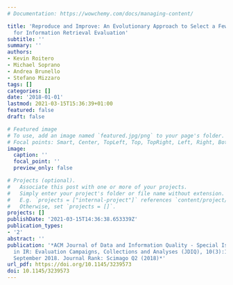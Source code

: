 ```yaml
---
# Documentation: https://wowchemy.com/docs/managing-content/

title: 'Reproduce and Improve: An Evolutionary Approach to Select a Few Good Topics
  for Information Retrieval Evaluation'
subtitle: ''
summary: ''
authors:
- Kevin Roitero
- Michael Soprano
- Andrea Brunello
- Stefano Mizzaro
tags: []
categories: []
date: '2018-01-01'
lastmod: 2021-03-15T15:36:39+01:00
featured: false
draft: false

# Featured image
# To use, add an image named `featured.jpg/png` to your page's folder.
# Focal points: Smart, Center, TopLeft, Top, TopRight, Left, Right, BottomLeft, Bottom, BottomRight.
image:
  caption: ''
  focal_point: ''
  preview_only: false

# Projects (optional).
#   Associate this post with one or more of your projects.
#   Simply enter your project's folder or file name without extension.
#   E.g. `projects = ["internal-project"]` references `content/project/deep-learning/index.md`.
#   Otherwise, set `projects = []`.
projects: []
publishDate: '2021-03-15T14:36:38.653339Z'
publication_types:
- '2'
abstract: ''
publication: '*ACM Journal of Data and Information Quality - Special Issue on Reproducibility
  in IR: Evaluation Campaigns, Collections and Analyses (JDIQ), 10(3):12:1–12:21,
  September 2018. Journal Rank: Scimago Q2 (2018)*'
url_pdf: https://doi.org/10.1145/3239573
doi: 10.1145/3239573
---
```

